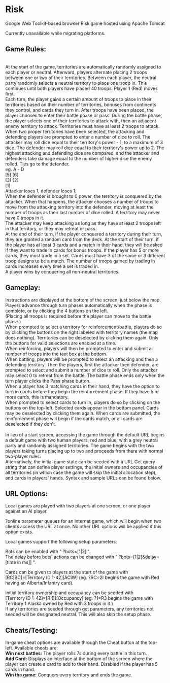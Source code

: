 # Risk
Google Web Toolkit-based browser Risk game hosted using Apache Tomcat<br>

Currently unavailable while migrating platforms.

<h2>Game Rules:</h2><br>
    At the start of the game, territories are automatically randomly assigned to each player or neutral. Afterward, players alternate placing 2 troops between one or two of their territories. Between each player, the neutral party randomly selects a neutral territory to place one troop in. This continues until both players have placed 40 troops. Player 1 (Red) moves first.<br>
Each turn, the player gains a certain amount of troops to place in their territories based on their number of territories, bonuses from continents they control, and cards they turn in. After troops have been placed, the player chooses to enter their battle phase or pass. During the battle phase, the player selects one of their territories to attack with, then an adjacent enemy territory to attack. Territories must have at least 2 troops to attack. <br>
When two proper territories have been selected, the attacking and defending players are prompted to enter a number of dice to roll. The attacker may roll dice equal to their territory's power - 1, to a maximum of 3 dice. The defender may roll dice equal to their territory's power up to 2. The highest attacking and defending dice are compared, and the attacker and defenders take damage equal to the number of higher dice the enemy rolled. Ties go to the defender. <br>
eg.  A - D <br>
    [5] [6]<br>
    [3] [2]<br>
    [1]<br>
Attacker loses 1, defender loses 1.<br>
When the defender is brought to 0 power, the territory is conquered by the attacker. When that happens, the attacker chooses a number of troops to move from the attacking territory into the defender, moving at least the number of troops as their last number of dice rolled. A territory may never have 0 troops in it.<br>
The attacker may keep attacking as long as they have at least 2 troops left in that territory, or they may retreat or pass. <br>
At the end of their turn, if the player conquered a territory during their turn, they are granted a random card from the deck. At the start of their turn, if the player has at least 3 cards and a match in their hand, they will be asked if they want to trade in cards for bonus troops. If the player has 5 or more cards, they must trade in a set. Cards must have 3 of the same or 3 different troop designs to be a match. The number of troops gained by trading in cards increases every time a set is traded in. <br>
A player wins by conquering all non-neutral territories.<br>



<h2>Gameplay:</h2>
Instructions are displayed at the bottom of the screen, just below the map.<br>
Players advance through turn phases automatically when the phase is complete, or by clicking the 4 buttons on the left.<br>
    (Placing all troops is required before the player can move to the battle phase.)<br>
When prompted to select a territory for reinforcement/battle, players do so by clicking the buttons on the right labeled with territory names (the map does nothing). Territories can be deselected by clicking them again. Only the buttons for valid selections are enabled at a time.<br>
    When reinforcing, players will then be prompted to enter and submit a number of troops into the text box at the bottom.<br>
    When battling, players will be prompted to select an attacking and then a defending territory. Then the players, first the attacker then defender, are prompted to select and submit a number of dice to roll. Only the attacker may select 0 to retreat from the battle. The battle phase ends only when the turn player clicks the Pass phase button.<br>
When a player has 3 matching cards in their hand, they have the option to turn in cards before they begin the reinforcement phase. If they have 5 or more cards, this is mandatory.<br>
When prompted to select cards to turn in, players do so by clicking on the buttons on the top-left. Selected cards appear in the bottom panel. Cards may be deselected by clicking them again. When cards are submitted, the reinforcement phase will begin if the cards match, or all cards are deselected if they don't.<br>
<br>
In lieu of a start screen, accessing the game through the default URL begins a default game with two human players, red and blue, with a grey neutral party and randomly assigned territories. The game begins with the two players taking turns placing up to two and proceeds from there with normal two-player rules.<br>
Alternatively, the initial game state can be seeded with a URL Get query string that can define player settings, the initial owners and occupancies of all territories (in which case the game will skip the initial allocation step), and cards in players' hands. Syntax and sample URLs can be found below.<br>


<h2>URL Options:</h2>

Local games are played with two players at one screen, or one player against an AI player.<br>

?online parameter queues for an internet game, which will begin when two clients access the URL at once. No other URL options will be applied if this option exists.<br>

Local games support the following setup parameters:<br>

Bots can be enabled with " ?bots=[1|2] ". <br>
The delay before bots' actions can be changed with " ?bots=[1|2]&delay=[time in ms]] ".<br>

Cards can be given to players at the start of the game with<br>
    [RC|BC]=[Territory ID 1-42][ACIW] (eg. ?RC=2I begins the game with Red having an Alberta/Infantry card).<br>
    
Initial territory ownership and occupancy can be seeded with<br>
    [Territory ID 1-42]=[R|B][Occupancy] (eg. ?1=R3 begins the game with Territory 1 Alaska owned by Red with 3 troops in it.)     <br>
    If any territories are seeded through get parameters, any territories not seeded will be designated neutral. This will also skip the setup phase.<br>


<h2>Cheats/Testing:</h2>

In-game cheat options are available through the Cheat button at the top-left. Available cheats are:<br>
**Win next battles:** The player rolls 7s during every battle in this turn.<br>
**Add Card:** Displays an interface at the bottom of the screen where the player can create a card to add to their hand. Disabled if the player has 5 cards in hand.<br>
**Win the game:** Conquers every territory and ends the game.<br>
